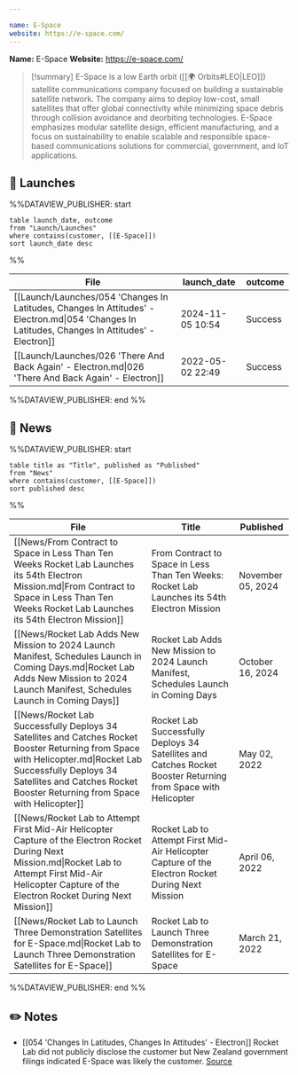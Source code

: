 ```yaml
---

name: E-Space
website: https://e-space.com/
---
```


**Name:** E-Space
**Website:** https://e-space.com/

>[!summary]
E-Space is a low Earth orbit ([[🌍 Orbits#LEO|LEO]]) satellite communications company focused on building a sustainable satellite network. The company aims to deploy low-cost, small satellites that offer global connectivity while minimizing space debris through collision avoidance and deorbiting technologies. E-Space emphasizes modular satellite design, efficient manufacturing, and a focus on sustainability to enable scalable and responsible space-based communications solutions for commercial, government, and IoT applications.

## 🚀 Launches
%%DATAVIEW_PUBLISHER: start
```
table launch_date, outcome
from "Launch/Launches"
where contains(customer, [[E-Space]])
sort launch_date desc
```
%%

| File                                                                                                                                            | launch_date      | outcome |
| ----------------------------------------------------------------------------------------------------------------------------------------------- | ---------------- | ------- |
| [[Launch/Launches/054 'Changes In Latitudes, Changes In Attitudes' - Electron.md\|054 'Changes In Latitudes, Changes In Attitudes' - Electron]] | 2024-11-05 10:54 | Success |
| [[Launch/Launches/026 'There And Back Again' - Electron.md\|026 'There And Back Again' - Electron]]                                             | 2022-05-02 22:49 | Success |

%%DATAVIEW_PUBLISHER: end %%

## 📰 News
%%DATAVIEW_PUBLISHER: start
```
table title as "Title", published as "Published"
from "News"
where contains(customer, [[E-Space]])
sort published desc
```
%%

| File                                                                                                                                                                                                                                     | Title                                                                                                          | Published         |
| ---------------------------------------------------------------------------------------------------------------------------------------------------------------------------------------------------------------------------------------- | -------------------------------------------------------------------------------------------------------------- | ----------------- |
| [[News/From Contract to Space in Less Than Ten Weeks Rocket Lab Launches its 54th Electron Mission.md\|From Contract to Space in Less Than Ten Weeks Rocket Lab Launches its 54th Electron Mission]]                                     | From Contract to Space in Less Than Ten Weeks: Rocket Lab Launches its 54th Electron Mission                   | November 05, 2024 |
| [[News/Rocket Lab Adds New Mission to 2024 Launch Manifest, Schedules Launch in Coming Days.md\|Rocket Lab Adds New Mission to 2024 Launch Manifest, Schedules Launch in Coming Days]]                                                   | Rocket Lab Adds New Mission to 2024 Launch Manifest, Schedules Launch in Coming Days                           | October 16, 2024  |
| [[News/Rocket Lab Successfully Deploys 34 Satellites and Catches Rocket Booster Returning from Space with Helicopter.md\|Rocket Lab Successfully Deploys 34 Satellites and Catches Rocket Booster Returning from Space with Helicopter]] | Rocket Lab Successfully Deploys 34 Satellites and Catches Rocket Booster Returning from Space with Helicopter  | May 02, 2022      |
| [[News/Rocket Lab to Attempt First Mid-Air Helicopter Capture of the Electron Rocket During Next Mission.md\|Rocket Lab to Attempt First Mid-Air Helicopter Capture of the Electron Rocket During Next Mission]]                         | Rocket Lab to Attempt First Mid-Air Helicopter Capture of the Electron Rocket During Next Mission              | April 06, 2022    |
| [[News/Rocket Lab to Launch Three Demonstration Satellites for E-Space.md\|Rocket Lab to Launch Three Demonstration Satellites for E-Space]]                                                                                             | Rocket Lab to Launch Three Demonstration Satellites for E-Space                                                | March 21, 2022    |

%%DATAVIEW_PUBLISHER: end %%

## ✏️ Notes

- [[054 'Changes In Latitudes, Changes In Attitudes' - Electron]] Rocket Lab did not publicly disclose the customer but New Zealand government filings indicated E-Space was likely the customer. [Source](https://x.com/SpaceEquities/status/1846992995419333052)
